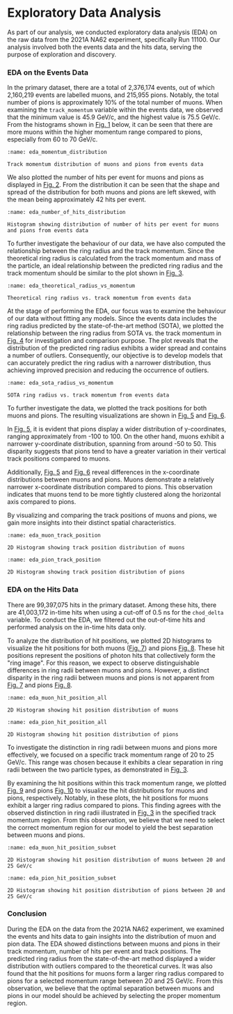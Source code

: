# Exploratory Data Analysis

As part of our analysis, we conducted exploratory data analysis (EDA) on the raw data from the 2021A NA62 experiment, specifically Run 11100. Our analysis involved both the events data and the hits data, serving the purpose of exploration and discovery.

### EDA on the Events Data

In the primary dataset, there are a total of 2,376,174 events, out of which 2,160,219 events are labelled muons, and 215,955 pions. Notably, the total number of pions is approximately 10% of the total number of muons. When examining the `track_momentum` variable within the events data, we observed that the minimum value is 45.9 GeV/c, and the highest value is 75.5 GeV/c. From the histograms shown in [Fig. 1](eda_momentum_distribution) below, it can be seen that there are more muons within the higher momentum range compared to pions, especially from 60 to 70 GeV/c.

```{figure} ../../../../figures/eda_momentum_distribution.png
:name: eda_momentum_distribution

Track momentum distribution of muons and pions from events data
```
We also plotted the number of hits per event for muons and pions as displayed in [Fig. 2](eda_number_of_hits_distribution). From the distribution it can be seen that the shape and spread of the distribution for both muons and pions are left skewed, with the mean being approximately 42 hits per event.

```{figure} ../../../../figures/eda_number_hits.png
:name: eda_number_of_hits_distribution

Histogram showing distribution of number of hits per event for muons and pions from events data
```

To further investigate the behaviour of our data, we have also computed the relationship between the ring radius and the track momentum. Since the theoretical ring radius is calculated from the track momentum and mass of the particle, an ideal relationship between the predicted ring radius and the track momentum should be similar to the plot shown in [Fig. 3](eda_theoretical_radius_vs_momentum).

```{figure} ../../../../figures/eda_radius_vs_momentum_theoretical.png
:name: eda_theoretical_radius_vs_momentum

Theoretical ring radius vs. track momentum from events data
```

At the stage of performing the EDA, our focus was to examine the behaviour of our data without fitting any models. Since the events data includes the ring radius predicted by the state-of-the-art method (SOTA), we plotted the relationship between the ring radius from SOTA vs. the track momentum in [Fig. 4](eda_theoretical_radius_vs_momentum) for investigation and comparison purpose. The plot reveals that the distribution of the predicted ring radius exhibits a wider spread and contains a number of outliers. Consequently, our objective is to develop models that can accurately predict the ring radius with a narrower distribution, thus achieving improved precision and reducing the occurrence of outliers.

```{figure} ../../../../figures/eda_radius_vs_momentum_sota.png
:name: eda_sota_radius_vs_momentum

SOTA ring radius vs. track momentum from events data
```

To further investigate the data, we plotted the track positions for both muons and pions. The resulting visualizations are shown in [Fig. 5](eda_muon_track_position) and [Fig. 6](eda_pion_track_position).

In [Fig. 5](eda_muon_track_position), it is evident that pions display a wider distribution of y-coordinates, ranging approximately from -100 to 100. On the other hand, muons exhibit a narrower y-coordinate distribution, spanning from around -50 to 50. This disparity suggests that pions tend to have a greater variation in their vertical track positions compared to muons.

Additionally, [Fig. 5](eda_muon_track_position) and [Fig. 6](eda_pion_track_position) reveal differences in the x-coordinate distributions between muons and pions. Muons demonstrate a relatively narrower x-coordinate distribution compared to pions. This observation indicates that muons tend to be more tightly clustered along the horizontal axis compared to pions.

By visualizing and comparing the track positions of muons and pions, we gain more insights into their distinct spatial characteristics.

```{figure} ../../../../figures/eda_muon_track_position.png
:name: eda_muon_track_position

2D Histogram showing track position distribution of muons
```

```{figure} ../../../../figures/eda_pion_track_position.png
:name: eda_pion_track_position

2D Histogram showing track position distribution of pions
```

### EDA on the Hits Data

There are 99,397,075 hits in the primary dataset. Among these hits, there are 41,003,172 in-time hits when using a cut-off of 0.5 ns for the `chod_delta` variable. To conduct the EDA, we filtered out the out-of-time hits and performed analysis on the in-time hits data only.

To analyze the distribution of hit positions, we plotted 2D histograms to visualize the hit positions for both muons ([Fig. 7](eda_muon_hit_position_all)) and pions [Fig. 8](eda_pion_hit_position_all). These hit positions represent the positions of photon hits that collectively form the "ring image". For this reason, we expect to observe distinguishable differences in ring radii between muons and pions. However, a distinct disparity in the ring radii between muons and pions is not apparent from [Fig. 7](eda_muon_hit_position_all) and pions [Fig. 8](eda_pion_hit_position_all).

```{figure} ../../../../figures/eda_hit_position_muon_all.png
:name: eda_muon_hit_position_all

2D Histogram showing hit position distribution of muons
```

```{figure} ../../../../figures/eda_hit_position_pion_all.png
:name: eda_pion_hit_position_all

2D Histogram showing hit position distribution of pions
```

To investigate the distinction in ring radii between muons and pions more effectively, we focused on a specific track momentum range of 20 to 25 GeV/c. This range was chosen because it exhibits a clear separation in ring radii between the two particle types, as demonstrated in [Fig. 3](eda_theoretical_radius_vs_momentum).

By examining the hit positions within this track momentum range, we plotted [Fig. 9](eda_muon_hit_position_subset) and pions [Fig. 10](eda_pion_hit_position_subset) to visualize the hit distributions for muons and pions, respectively. Notably, in these plots, the hit positions for muons exhibit a larger ring radius compared to pions. This finding agrees with the observed distinction in ring radii illustrated in [Fig. 3](eda_theoretical_radius_vs_momentum) in the specified track momentum region. From this observation, we believe that we need to select the correct momentum region for our model to yield the best separation between muons and pions.


```{figure} ../../../../figures/eda_hit_position_muon_subset.png
:name: eda_muon_hit_position_subset

2D Histogram showing hit position distribution of muons between 20 and 25 GeV/c
```

```{figure} ../../../../figures/eda_hit_position_pion_subset.png
:name: eda_pion_hit_position_subset

2D Histogram showing hit position distribution of pions between 20 and 25 GeV/c
```
### Conclusion

During the EDA on the data from the 2021A NA62 experiment, we examined the events and hits data to gain insights into the distribution of muon and pion data. The EDA showed distinctions between muons and pions in their track momentum, number of hits per event and track positions. The predicted ring radius from the state-of-the-art method displayed a wider distribution with outliers compared to the theoretical curves. It was also found that the hit positions for muons form a larger ring radius compared to pions for a selected momentum range between 20 and 25 GeV/c. From this observation, we believe that the optimal separation between muons and pions in our model should be achieved by selecting the proper momentum region.
